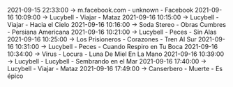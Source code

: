 2021-09-15 22:33:00 -> m.facebook.com - unknown - Facebook
2021-09-16 10:09:00 -> Lucybell - Viajar - Mataz
2021-09-16 10:15:00 -> Lucybell - Viajar - Hacia el Cielo
2021-09-16 10:16:00 -> Soda Stereo - Obras Cumbres - Persiana Americana
2021-09-16 10:21:00 -> Lucybell - Peces - Sin Alas
2021-09-16 10:25:00 -> Los Prisioneros - Corazones - Tren Al Sur
2021-09-16 10:31:00 -> Lucybell - Peces - Cuando Respiro en Tu Boca
2021-09-16 10:34:00 -> Virus - Locura - Luna De Miel En La Mano
2021-09-16 10:39:00 -> Lucybell - Lucybell - Sembrando en el Mar
2021-09-16 17:40:00 -> Lucybell - Viajar - Mataz
2021-09-16 17:49:00 -> Canserbero - Muerte - Es épico
